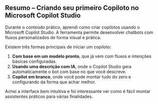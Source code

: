 ## Resumo  – Criando seu primeiro Copiloto no Microsoft Copilot Studio
Durante o conteúdo prático, aprendi como criar copilotos usando o Microsoft Copilot Studio. A ferramenta permite desenvolver chatbots com fluxos personalizados de forma visual e prática.

Existem três formas principais de iniciar um copiloto:
1. **Com base em um modelo pronto**, que já vem com fluxos e intenções básicas configuradas.
2. **Usando uma descrição com IA**, onde o Copilot Studio gera automaticamente o bot com base no que você descreve.
3. **Copilot em branco**, onde você pode montar tudo do zero e configurando da forma que achar melhor.

Achei a interface bem intuitiva e foi interessante ver como é fácil montar assistentes práticos para várias finalidades.



